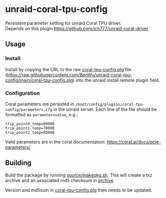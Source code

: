 # unraid-coral-tpu-config

Persistent parameter setting for unraid Coral TPU driver.  
Depends on this plugin https://github.com/ich777/unraid-coral-driver

## Usage

### Install

Install by copying the URL to the raw [coral-tpu-config.plg](coral-tpu-config.plg) file (https://raw.githubusercontent.com/BenWu/unraid-coral-tpu-config/main/coral-tpu-config.plg)
into the unraid install remote plugin field.

### Configuration

Coral parameters are persisted in `/boot/config/plugins/coral-tpu-config/parameters.cfg` in the unraid
server.  Each line of the file should be formatted as `parameter=value`, e.g.:

```
trip_point0_temp=60000
trip_point1_temp=70000
trip_point2_temp=80000
```

Valid parameters are in the coral documentation: https://coral.ai/docs/pcie-parameters/

## Building

Build the package by running [source/makepkg.sh](source%2Fmakepkg.sh).  This will create a txz archive and an
associated md5 checksum in [archive](archive).

Version and md5sum in [coral-tpu-config.plg](coral-tpu-config.plg) then needs to be updated.
